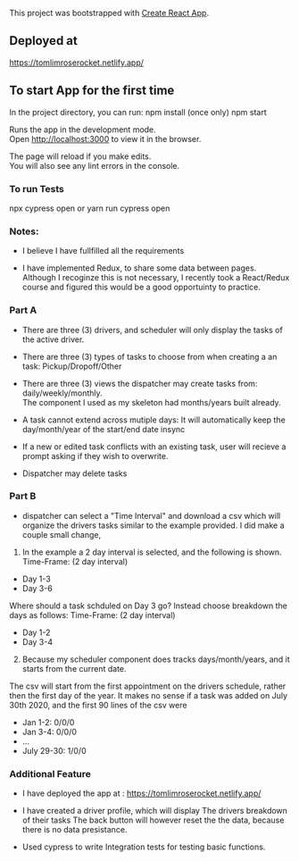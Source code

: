 This project was bootstrapped with [Create React App](https://github.com/facebook/create-react-app).

## Deployed at
https://tomlimroserocket.netlify.app/


## To start App for the first time

In the project directory, you can run:
npm install (once only)
npm start

Runs the app in the development mode.<br />
Open [http://localhost:3000](http://localhost:3000) to view it in the browser.

The page will reload if you make edits.<br />
You will also see any lint errors in the console.


### To run Tests
npx cypress open
or
yarn run cypress open



### Notes:
- I believe I have fullfilled all the requirements 

- I have implemented Redux, to share some data between pages.  Although I recoginze this is not necessary, I recently took a React/Redux course and figured this would be a good opportuinty to practice. 

### Part A
- There are three (3) drivers, and scheduler will only display the tasks of the active driver.

- There are three (3) types of tasks to choose from when creating a an task: Pickup/Dropoff/Other

- There are three (3) views the dispatcher may create tasks from: daily/weekly/monthly.  
The component I used as my skeleton had months/years built already.

- A task cannot extend across mutiple days: It will automatically keep the day/month/year of the start/end date insync

- If a new or edited task conflicts with an existing task, user will recieve a prompt asking if they wish to overwrite.

- Dispatcher may delete tasks

### Part B

- dispatcher can select a "Time Interval" and download a csv which will organize the drivers tasks similar to the example provided.
I did make a couple small change, 

1) In the example a 2 day interval is selected, and the following is shown.  
Time-Frame:  (2 day interval)
- Day 1-3
- Day 3-6

Where should a task schduled on Day 3 go?  Instead choose breakdown the days as follows:
Time-Frame:  (2 day interval)
- Day 1-2
- Day 3-4

2) Because my scheduler component does tracks days/month/years, and it starts from the current date.

The csv will start from the first appointment on the drivers schedule, rather then the first day of the year.  It makes no sense if a task was added on July 30th 2020, and the first 90 lines of the csv were 
- Jan 1-2: 0/0/0
- Jan 3-4: 0/0/0
- ...
- July 29-30: 1/0/0

### Additional Feature

- I have deployed the app at : https://tomlimroserocket.netlify.app/

- I have created a driver profile, which will display The drivers breakdown of their tasks
The back button will however reset the the data, because there is no data presistance. 

- Used cypress to write Integration tests for testing basic functions.

